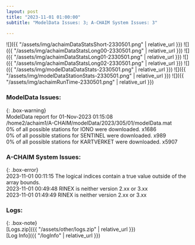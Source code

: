 ```yaml
---
layout: post
title: "2023-11-01 01:00:00"
subtitle: "ModelData Issues: 3; A-CHAIM System Issues: 3"

---
```


![]({{ "/assets/img/achaimDataStatsShort-2330501.png" | relative_url }})
![]({{ "/assets/img/achaimDataStatsLong00-2330501.png" | relative_url }})
![]({{ "/assets/img/achaimDataStatsLong01-2330501.png" | relative_url }})
![]({{ "/assets/img/achaimDataStatsLong02-2330501.png" | relative_url }})
![]({{ "/assets/img/modelDataDataStats-2330501.png" | relative_url }})
![]({{ "/assets/img/modelDataStationStats-2330501.png" | relative_url }})
![]({{ "/assets/img/achaimRunTime-2330501.png" | relative_url }})


### ModelData Issues:  
  
{: .box-warning}  
 ModelData report for 01-Nov-2023 01:15:08   
 /home2/achaim1/A-CHAIM/modelData/2023/305/01/modelData.mat   
 0% of all possible stations for IONO were downloaded. x1686   
 0% of all possible stations for SENTINEL were downloaded. x989   
 0% of all possible stations for KARTVERKET were downloaded. x5907   
  
### A-CHAIM System Issues:  
  
{: .box-error}  
2023-11-01 00:11:15 The logical indices contain a true value outside of the array bounds.  
2023-11-01 00:49:48 RINEX is neither version 2.xx or 3.xx  
2023-11-01 01:49:49 RINEX is neither version 2.xx or 3.xx  

### Logs:  
  
{: .box-note}  
[Logs.zip]({{ "/assets/other/logs.zip" | relative_url }})  
[Log Info]({{ "/logInfo" | relative_url }})  
